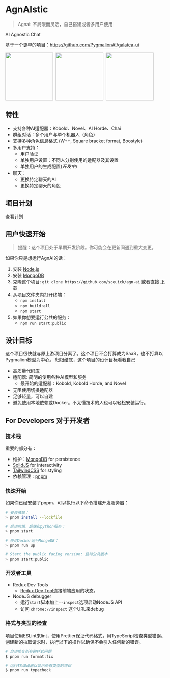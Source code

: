 # AgnAIstic

> Agnai: 不局限而灵活，自己搭建或者多用户使用

AI Agnostic Chat

基于一个更早的项目：https://github.com/PygmalionAI/galatea-ui

<div style="display: flex; flex-direction: row; gap: 0.5rem;" >
<img src="https://github.com/sceuick/agn-ai/blob/dev/screenshots/chat.png?raw=true" height="150">
<img src="https://github.com/sceuick/agn-ai/blob/dev/screenshots/persona.png?raw=true" height="150">
<img src="https://github.com/sceuick/agn-ai/blob/dev/screenshots/settings.png?raw=true" height="150">
</div>

## 特性

- 支持各种AI适配器：Kobold、Novel、AI Horde、Chai
- 群组对话：多个用户与单个机器人（角色）
- 支持多种角色信息格式 (W++, Square bracket format, Boostyle)
- 多用户支持：
  - 用户验证
  - 单独用户设置：不同人分别使用的适配器及其设置
  - 单独用户的生成配置(_开发中_)
- 聊天： 
  - 更换特定聊天的AI
  - 更换特定聊天的角色

## 项目计划

查看[计划](https://github.com/users/sceuick/projects/1)

## 用户快速开始

> 提醒：这个项目处于早期开发阶段。你可能会在更新间遇到重大变更。

如果你只是想运行AgnAI的话：

1. 安装 [Node.js](https://nodejs.org/en/download/) 
2. 安装 [MongoDB](https://www.mongodb.com/docs/manual/installation/)
3. 克隆这个项目: `git clone https://github.com/sceuick/agn-ai` 或者直接 [下载](https://github.com/sceuick/agn-ai/archive/refs/heads/dev.zip)
4. 从项目文件夹内打开终端：
   - `npm install`
   - `npm build:all`
   - `npm start`
5. 如果你想要运行公共的服务：
   - `npm run start:public`

## 设计目标

这个项目很快就与原上游项目分离了。这个项目不会打算成为SaaS，也不打算以Pygmalion模型为中心。
归根结底，这个项目的设计目标看我自己

- 高质量代码库
- 适配器: 简明的使用各种AI模型和服务
  - 最开始的适配器：Kobold, Kobold Horde, and Novel
- 无阻使用切换适配器
- 足够轻量，可以自建
- 避免使用本地依赖或Docker。不太懂技术的人也可以轻松安装运行。

## For Developers 对于开发者

### 技术栈

重要的部分有：

- 维护：[MongoDB](https://www.mongodb.com/docs/manual/installation/) for persistence
- [SolidJS](https://www.solidjs.com/) for interactivity
- [TailwindCSS](https://tailwindcss.com/) for styling
- 依赖管理：[pnpm](https://pnpm.io/)

### 快速开始

如果你已经安装了pnpm，可以执行以下命令搭建开发服务器：

```bash
# 安装依赖：
> pnpm install --lockfile

# 启动前端，后端和python服务：
> pnpm start

# 使用Docker运行MongoDB：
> pnpm run up

# Start the public facing version: 启动公共版本
> pnpm start:public
```

### 开发者工具

- Redux Dev Tools 
  - [Redux Dev Tool](https://chrome.google.com/webstore/detail/redux-devtools/lmhkpmbekcpmknklioeibfkpmmfibljd)连接前端应用的状态。
- NodeJS debugger
  - 运行`start`脚本加上`--inspect`选项启动NodeJS API
  - 访问 `chrome://inspect` 这个URL来debug

### 格式与类型的检查

项目使用ESLint来lint，使用Prettier保证代码格式，用TypeScript检查类型错误。创建新的拉取请求时，执行以下的操作以确保不会引入任何新的错误。

```bash
# 自动修复所有的样式问题
$ pnpm run format:fix

# 运行TS编译器以显示所有类型的错误
$ pnpm run typecheck
```
